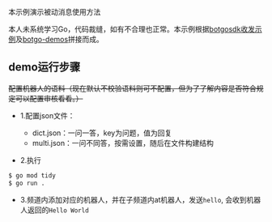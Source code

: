 本示例演示被动消息使用方法

本人未系统学习Go，代码裁缝，如有不合理也正常。本示例根据[botgosdk收发示例](https://github.com/tencent-connect/botgo/tree/master/examples/receive-and-send)及[botgo-demos](https://github.com/tencent-connect/botgo-demos)拼接而成。

## demo运行步骤

<s>配置机器人的语料（现在默认不校验语料则可不配置，但为了了解内容是否符合规定可以配置审核看看。）</s>
- 1.配置json文件：
  - dict.json：一问一答，key为问题，值为回复
  - multi.json：一问不同答，按需设置，随后在文件构建结构


- 2.执行
```sh
$ go mod tidy
$ go run .
```

- 3.频道内添加对应的机器人，并在子频道内at机器人，发送`hello`, 会收到机器人返回的`Hello World`
